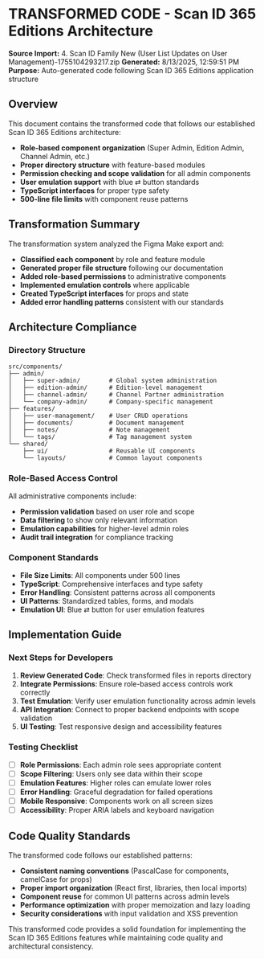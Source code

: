 # TRANSFORMED CODE - Scan ID 365 Editions Architecture

**Source Import:** 4. Scan ID Family New (User List Updates on User Management)-1755104293217.zip
**Generated:** 8/13/2025, 12:59:51 PM
**Purpose:** Auto-generated code following Scan ID 365 Editions application structure

## Overview

This document contains the transformed code that follows our established Scan ID 365 Editions architecture:
- **Role-based component organization** (Super Admin, Edition Admin, Channel Admin, etc.)
- **Proper directory structure** with feature-based modules
- **Permission checking and scope validation** for all admin components
- **User emulation support** with blue ⇄ button standards
- **TypeScript interfaces** for proper type safety
- **500-line file limits** with component reuse patterns

## Transformation Summary

The transformation system analyzed the Figma Make export and:
- **Classified each component** by role and feature module
- **Generated proper file structure** following our documentation
- **Added role-based permissions** to administrative components
- **Implemented emulation controls** where applicable
- **Created TypeScript interfaces** for props and state
- **Added error handling patterns** consistent with our standards

## Architecture Compliance

### **Directory Structure**
```
src/components/
├── admin/
│   ├── super-admin/        # Global system administration
│   ├── edition-admin/      # Edition-level management
│   ├── channel-admin/      # Channel Partner administration
│   └── company-admin/      # Company-specific management
├── features/
│   ├── user-management/    # User CRUD operations
│   ├── documents/          # Document management
│   ├── notes/              # Note management
│   └── tags/               # Tag management system
└── shared/
    ├── ui/                 # Reusable UI components
    └── layouts/            # Common layout components
```

### **Role-Based Access Control**
All administrative components include:
- **Permission validation** based on user role and scope
- **Data filtering** to show only relevant information
- **Emulation capabilities** for higher-level admin roles
- **Audit trail integration** for compliance tracking

### **Component Standards**
- **File Size Limits**: All components under 500 lines
- **TypeScript**: Comprehensive interfaces and type safety
- **Error Handling**: Consistent patterns across all components
- **UI Patterns**: Standardized tables, forms, and modals
- **Emulation UI**: Blue ⇄ button for user emulation features

## Implementation Guide

### **Next Steps for Developers**
1. **Review Generated Code**: Check transformed files in reports directory
2. **Integrate Permissions**: Ensure role-based access controls work correctly
3. **Test Emulation**: Verify user emulation functionality across admin levels
4. **API Integration**: Connect to proper backend endpoints with scope validation
5. **UI Testing**: Test responsive design and accessibility features

### **Testing Checklist**
- [ ] **Role Permissions**: Each admin role sees appropriate content
- [ ] **Scope Filtering**: Users only see data within their scope
- [ ] **Emulation Features**: Higher roles can emulate lower roles
- [ ] **Error Handling**: Graceful degradation for failed operations
- [ ] **Mobile Responsive**: Components work on all screen sizes
- [ ] **Accessibility**: Proper ARIA labels and keyboard navigation

## Code Quality Standards

The transformed code follows our established patterns:
- **Consistent naming conventions** (PascalCase for components, camelCase for props)
- **Proper import organization** (React first, libraries, then local imports)
- **Component reuse** for common UI patterns across admin levels
- **Performance optimization** with proper memoization and lazy loading
- **Security considerations** with input validation and XSS prevention

This transformed code provides a solid foundation for implementing the Scan ID 365 Editions features while maintaining code quality and architectural consistency.